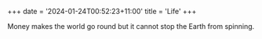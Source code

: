 +++
date = '2024-01-24T00:52:23+11:00'
title = 'Life'
+++

Money makes the world go round but it cannot stop the Earth from spinning. 

